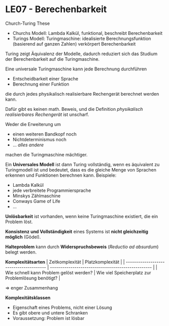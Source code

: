 # LE07 - Berechenbarkeit

Church-Turing These
- Churchs Modell: Lambda Kalkül, funktional, beschreibt Berechenbarkeit
- Turings Modell: Turingmaschine: idealisierte Berechnungsfunktion (basierend auf ganzen Zahlen) verkörpert Berechenbarkeit

Turing zeigt Äquivalenz der Modelle, dadurch reduziert sich das Studium der Berechenbarkeit auf die Turingmaschine.

Eine universale Turingmaschine kann jede Berechnung durchführen
- Entscheidbarkeit einer Sprache
- Berechnung einer Funktion

die durch jedes physikalisch realisierbare Rechengerät berechnet werden kann.

Dafür gibt es keinen math. Beweis, und die Definition *physikalisch realisierbares Rechengerät* ist unscharf.

Weder die Erweiterung um
- einen weiteren Bandkopf noch
- Nichtdeterminismus noch
- ... *alles andere*

machen die Turingmaschine mächtiger.

Ein **Universales Modell** ist dann Turing vollständig, wenn es äquivalent zu Turingmodell ist und bedeutet, dass es die gleiche Menge von Sprachen erkennen und Funktionen berechnen kann. Beispiele:
- Lambda Kalkül
- jede verbreitete Programmiersprache
- Minskys Zählmaschine
- Conways Game of Life
- ...

**Unlösbarkeit** ist vorhanden, wenn keine Turingmaschine existiert, die ein Problem löst.

**Konsistenz und Vollständigkeit** eines Systems ist **nicht gleichzeitig möglich** (Gödel).

**Halteproblem** kann durch **Widerspruchsbeweis** (*Reductio ad absurdum*) belegt werden.

**Komplexitätsarten**
| Zeitkomplexität                         | Platzkomplexität                                   |
| --------------------------------------- | -------------------------------------------------- |
| Wie schnell kann Problem gelöst werden? | Wie viel Speicherplatz zur Problemlösung benötigt? |

=> enger Zusammenhang

**Komplexitätsklassen**

- Eigenschaft eines Problems, nicht einer Lösung
- Es gibt obere und untere Schranken
- Voraussetzung: Problem ist lösbar